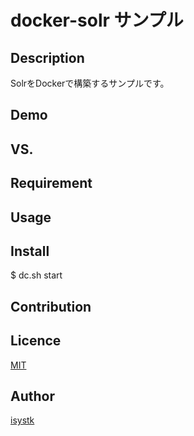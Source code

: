 docker-solr サンプル
====

## Description

SolrをDockerで構築するサンプルです。

## Demo

## VS. 

## Requirement

## Usage

## Install

$ dc.sh start

## Contribution

## Licence

[MIT](https://github.com/isystk/docker-solr/LICENCE)

## Author

[isystk](https://github.com/isystk)


